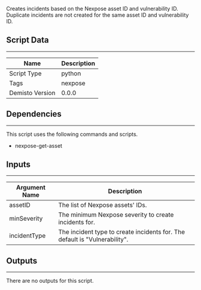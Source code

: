 Creates incidents based on the Nexpose asset ID and vulnerability ID.
Duplicate incidents are not created for the same asset ID and vulnerability ID.
## Script Data
---

| **Name** | **Description** |
| --- | --- |
| Script Type | python |
| Tags | nexpose |
| Demisto Version | 0.0.0 |

## Dependencies
---
This script uses the following commands and scripts.
* nexpose-get-asset

## Inputs
---

| **Argument Name** | **Description** |
| --- | --- |
| assetID | The list of Nexpose assets' IDs. |
| minSeverity | The minimum Nexpose severity to create incidents for. |
| incidentType | The incident type to create incidents for. The default is "Vulnerability". |

## Outputs
---
There are no outputs for this script.
